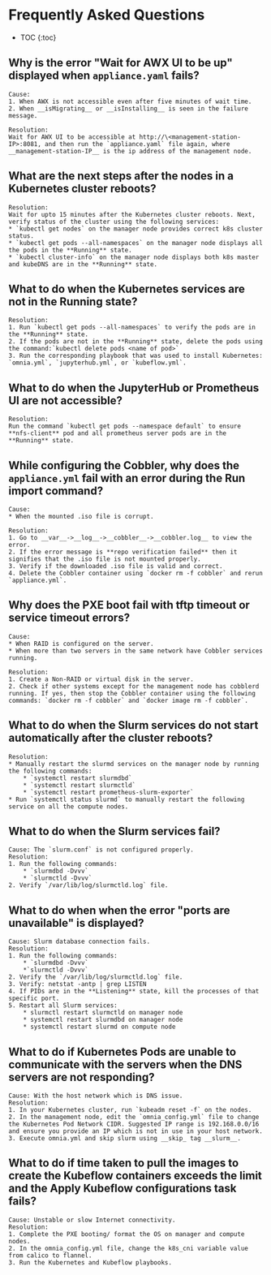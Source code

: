 # Frequently Asked Questions

* TOC
{:toc}

## Why is the error "Wait for AWX UI to be up" displayed when `appliance.yaml` fails?  
	Cause: 
	1. When AWX is not accessible even after five minutes of wait time. 
	2. When __isMigrating__ or __isInstalling__ is seen in the failure message.
	
	Resolution:  
	Wait for AWX UI to be accessible at http://\<management-station-IP>:8081, and then run the `appliance.yaml` file again, where __management-station-IP__ is the ip address of the management node.

## What are the next steps after the nodes in a Kubernetes cluster reboots?  
	Resolution: 
	Wait for upto 15 minutes after the Kubernetes cluster reboots. Next, verify status of the cluster using the following services:
	* `kubectl get nodes` on the manager node provides correct k8s cluster status.  
	* `kubectl get pods --all-namespaces` on the manager node displays all the pods in the **Running** state.
	* `kubectl cluster-info` on the manager node displays both k8s master and kubeDNS are in the **Running** state.

## What to do when the Kubernetes services are not in the __Running__  state?  
	Resolution:	
	1. Run `kubectl get pods --all-namespaces` to verify the pods are in the **Running** state.
	2. If the pods are not in the **Running** state, delete the pods using the command:`kubectl delete pods <name of pod>`
	3. Run the corresponding playbook that was used to install Kubernetes: `omnia.yml`, `jupyterhub.yml`, or `kubeflow.yml`.

## What to do when the JupyterHub or Prometheus UI are not accessible?  
	Resolution:
	Run the command `kubectl get pods --namespace default` to ensure **nfs-client** pod and all prometheus server pods are in the **Running** state. 

## While configuring the Cobbler, why does the `appliance.yml` fail with an error during the Run import command?  
	Cause:
	* When the mounted .iso file is corrupt.
	
	Resolution:
	1. Go to __var__->__log__->__cobbler__->__cobbler.log__ to view the error.
	2. If the error message is **repo verification failed** then it signifies that the .iso file is not mounted properly.
	3. Verify if the downloaded .iso file is valid and correct.
	4. Delete the Cobbler container using `docker rm -f cobbler` and rerun `appliance.yml`.

## Why does the PXE boot fail with tftp timeout or service timeout errors?  
	Cause:
	* When RAID is configured on the server.
	* When more than two servers in the same network have Cobbler services running.  
	
	Resolution:  
	1. Create a Non-RAID or virtual disk in the server.  
	2. Check if other systems except for the management node has cobblerd running. If yes, then stop the Cobbler container using the following commands: `docker rm -f cobbler` and `docker image rm -f cobbler`.

## What to do when the Slurm services do not start automatically after the cluster reboots?  
	Resolution: 
	* Manually restart the slurmd services on the manager node by running the following commands:
		* `systemctl restart slurmdbd`
		* `systemctl restart slurmctld`
		* `systemctl restart prometheus-slurm-exporter`
	* Run `systemctl status slurmd` to manually restart the following service on all the compute nodes.

## What to do when the Slurm services fail? 
	Cause: The `slurm.conf` is not configured properly.  
	Resolution:
	1. Run the following commands:
		* `slurmdbd -Dvvv`
		* `slurmctld -Dvvv`
	2. Verify `/var/lib/log/slurmctld.log` file.

## What to do when when the error "ports are unavailable" is displayed?
	Cause: Slurm database connection fails.  
	Resolution:
	1. Run the following commands:
		* `slurmdbd -Dvvv`
		*`slurmctld -Dvvv`
	2. Verify the `/var/lib/log/slurmctld.log` file.
	3. Verify: netstat -antp | grep LISTEN
	4. If PIDs are in the **Listening** state, kill the processes of that specific port.
	5. Restart all Slurm services:
		* slurmctl restart slurmctld on manager node
		* systemctl restart slurmdbd on manager node
		* systemctl restart slurmd on compute node
		
## What to do if Kubernetes Pods are unable to communicate with the servers when the DNS servers are not responding?  
	Cause: With the host network which is DNS issue.  
	Resolution:
	1. In your Kubernetes cluster, run `kubeadm reset -f` on the nodes.
	2. In the management node, edit the `omnia_config.yml` file to change the Kubernetes Pod Network CIDR. Suggested IP range is 192.168.0.0/16 and ensure you provide an IP which is not in use in your host network.
	3. Execute omnia.yml and skip slurm using __skip_ tag __slurm__.

## What to do if time taken to pull the images to create the Kubeflow containers exceeds the limit and the Apply Kubeflow configurations task fails?  
	Cause: Unstable or slow Internet connectivity.  
	Resolution:
	1. Complete the PXE booting/ format the OS on manager and compute nodes.
	2. In the omnia_config.yml file, change the k8s_cni variable value from calico to flannel.
	3. Run the Kubernetes and Kubeflow playbooks.

